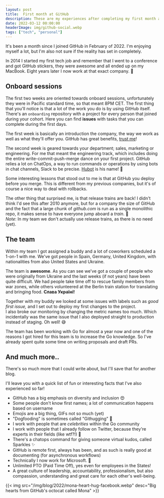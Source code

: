 ```yaml
---
layout: post
title:  First month at GitHub
description: These are my experiences after completing my first month at GitHub as a Software Engineer!
date: 2022-03-12 00:00:00
headerImage: img/github-social.webp
tags: ["tech", "personal"]
---
```


It's been a month since I joined GitHub in February of 2022.
I'm enjoying myself a lot, but I'm also not sure if the reality has set in completely.

In 2014 I started my first tech job and remember that I went to a conference and got GitHub stickers, 
they were awesome and all ended up on my MacBook. Eight years later I now work at that exact company. 🚀

## Onboard sessions

The first two weeks are oriented towards onboard sessions, unfortunately they were in Pacific
standard time, so that meant 8PM CET. The first thing that you'll notice is that a lot of the work
you do is by using GitHub itself. There's an `onboarding` repository with a project for every
person that joined during your cohort. Here you can find **issues** with tasks that you can complete
during the first days.

The first week is basically an introduction the company, the way we work as well as what they'll
offer you. GitHub has great benefits, [trust me](https://github.com/about/careers)!

The second week is geared towards your department; sales, marketing or engineering.
For me that meant the engineering track, which includes doing the entire write-commit-push-merge dance
on your first project. GitHub relies a lot on ChatOps, a way to run commands or operations 
by using bots in chat channels, Slack to be precise. [Hubot](https://hubot.github.com/) is his name! 🤖

Some interesting lessons that stood out to me is that at GitHub you deploy before you merge.
This is different from my previous companies, but it's of course a nice way to deal with rollbacks.

The other thing that surprised me, is that release trains are back! I didn't think I'd see this after 2010 anymore,
but for a company the size of GitHub and the fact that a large chunk of _github.com_ is run as a single monolithic repo,
it makes sense to have everyone jump aboard a _train_. 🚂  
_Note_: In my team we don't actually use release trains, as there is no need (yet).

## The team

Within my team I got assigned a buddy and a lot of coworkers scheduled a 1-on-1 with me. 
We've got people in Spain, Germany, United Kingdom, with nationalities from also United States and Ukraine.

The team is **awesome**. As you can see we've got a couple of people who were originally from Ukraine and the last
weeks (if not years) have been quite difficult. We had people take time off to rescue family members from war zones,
while others volunteered at the Berlin train station for translating and bringing food. **Слава Україні!**

Together with my buddy we looked at some issues with labels such as _good first issue,_ and I set out to
deploy my first changes to the project.  
I also broke our monitoring by changing the metric names too much.
Which incidentally was the same issue that I also deployed straight to production instead of staging. Oh well! 😅

The team has been working with Go for almost a year now and one of the reasons I got hired for this team
is to increase the Go knowledge. So I've already spent quite some time on writing proposals and draft PRs.

## And much more..

There's so much more that I could write about, but I'll save that for another blog.

I'll leave you with a quick list of fun or interesting facts that I've also experienced so far!

- GitHub has a big emphasis on diversity and inclusion 😍
- Some people don't know first names; a lot of communication happens based on username
- Emojis are a big thing, GIFs not so much (yet)
- "Dogfooding" is sometimes called "Githugging" 🐶
- I work with people that are _celebrities_ within the Go community
- I work with people that I already follow on Twitter, because they're experts in their fields (like wtf?!) 🤯
- There's a chatops command for giving someone virtual kudos, called Sparkles ✨
- GitHub is remote first, always has been, and as such is really good at documenting (for asynchronous workflows)
- Technically I now work for Microsoft. 🤔
- Unlimited PTO (Paid Time Off), yes even for employees in the States!
- A great culture of leadership, accountability, professionalism, but also compassion, understanding and great care for each other's well-being.

{{< img src="/img/blog/2022/mona-heart-hug-facebook.webp" desc="Big hearts from GitHub's octocat called Mona" >}}
